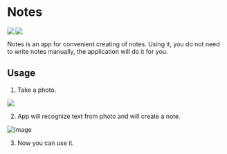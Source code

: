 # Notes
<p>
 <img align="left" src="https://user-images.githubusercontent.com/44925915/116436474-1c92c780-a855-11eb-8402-89c4fbae5ac6.png">
 <img align="center" src="https://user-images.githubusercontent.com/44925915/116436367-038a1680-a855-11eb-8c01-99d5b0bb54ed.png"> </p> 
Notes is an app for convenient creating of notes. Using it, you do not need to write notes manually, the application will do it for you.

## Usage

1. Take a photo.

<img align="center" src="https://user-images.githubusercontent.com/44925915/116436037-aaba7e00-a854-11eb-812e-64d0d1968d90.png">

2. App will recognize text from photo and will create a note.

![image](https://user-images.githubusercontent.com/44925915/116436259-e6554800-a854-11eb-8b60-07578460634e.png)

3. Now you can use it.
